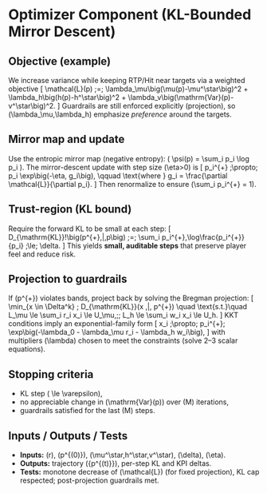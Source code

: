 # Optimizer Component (KL-Bounded Mirror Descent)

## Objective (example)
We increase variance while keeping RTP/Hit near targets via a weighted objective
\[
\mathcal{L}(p) \;=\; \lambda_\mu\big(\mu(p)-\mu^\star\big)^2 + \lambda_h\big(h(p)-h^\star\big)^2 + \lambda_v\big(\mathrm{Var}(p)-v^\star\big)^2.
\]
Guardrails are still enforced explicitly (projection), so \(\lambda_\mu,\lambda_h\) emphasize *preference* around the targets.

## Mirror map and update
Use the entropic mirror map (negative entropy): \( \psi(p) = \sum_i p_i \log p_i \). The mirror-descent update with step size \(\eta>0\) is
\[
p_i^{+} \;\propto\; p_i \exp\big(-\eta\, g_i\big), \qquad \text{where } g_i = \frac{\partial \mathcal{L}}{\partial p_i}.
\]
Then renormalize to ensure \(\sum_i p_i^{+} = 1\).

## Trust-region (KL bound)
Require the forward KL to be small at each step:
\[
D_{\mathrm{KL}}\!\big(p^{+}\,\|\,p\big) \;=\; \sum_i p_i^{+}\,\log\frac{p_i^{+}}{p_i} \;\le\; \delta.
\]
This yields **small, auditable steps** that preserve player feel and reduce risk.

## Projection to guardrails
If \(p^{+}\) violates bands, project back by solving the Bregman projection:
\[
\min_{x \in \Delta^k} \; D_{\mathrm{KL}}(x \,\|\, p^{+}) \quad \text{s.t.}\quad
L_\mu \le \sum_i r_i x_i \le U_\mu,\;\;
L_h \le \sum_i w_i x_i \le U_h.
\]
KKT conditions imply an exponential-family form
\[
x_i \;\propto\; p_i^{+}\; \exp\big(-\lambda_0 - \lambda_\mu r_i - \lambda_h w_i\big),
\]
with multipliers \(\lambda\) chosen to meet the constraints (solve 2–3 scalar equations).

## Stopping criteria
- KL step \( \le \varepsilon\),
- no appreciable change in \(\mathrm{Var}(p)\) over \(M\) iterations,
- guardrails satisfied for the last \(M\) steps.

## Inputs / Outputs / Tests
- **Inputs:** \(r\), \(p^{(0)}\), \(\mu^\star,h^\star,v^\star\), \(\delta\), \(\eta\).
- **Outputs:** trajectory \(\{p^{(t)}\}\), per-step KL and KPI deltas.
- **Tests:** monotone decrease of \(\mathcal{L}\) (for fixed projection), KL cap respected; post-projection guardrails met.
